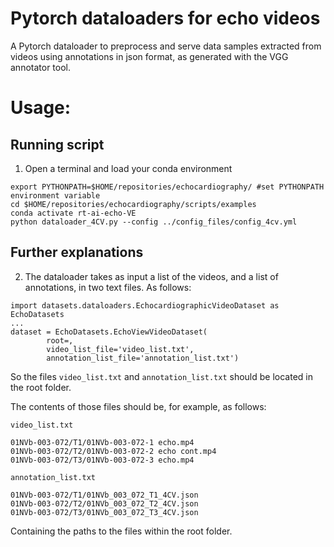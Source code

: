 # Pytorch dataloaders for echo videos

A Pytorch dataloader to preprocess and serve data samples extracted from videos using annotations in json format, as generated with the VGG annotator tool.

# Usage:
## Running script
1. Open a terminal and load your conda environment 
```
export PYTHONPATH=$HOME/repositories/echocardiography/ #set PYTHONPATH environment variable
cd $HOME/repositories/echocardiography/scripts/examples
conda activate rt-ai-echo-VE 
python dataloader_4CV.py --config ../config_files/config_4cv.yml
```

## Further explanations
2. The dataloader takes as input a list of the videos, and a list of annotations, in two text files. As follows:

```
import datasets.dataloaders.EchocardiographicVideoDataset as EchoDatasets
...
dataset = EchoDatasets.EchoViewVideoDataset(
	    root=, 
	    video_list_file='video_list.txt', 
	    annotation_list_file='annotation_list.txt')
```

So the files `video_list.txt` and `annotation_list.txt` should be located in the root folder.

The contents of those files should be, for example, as follows:

`video_list.txt`

```
01NVb-003-072/T1/01NVb-003-072-1 echo.mp4
01NVb-003-072/T2/01NVb-003-072-2 echo cont.mp4
01NVb-003-072/T3/01NVb-003-072-3 echo.mp4
```

`annotation_list.txt`

```
01NVb-003-072/T1/01NVb_003_072_T1_4CV.json
01NVb-003-072/T2/01NVb_003_072_T2_4CV.json
01NVb-003-072/T3/01NVb_003_072_T3_4CV.json
```

Containing the paths to the files within the root folder.
